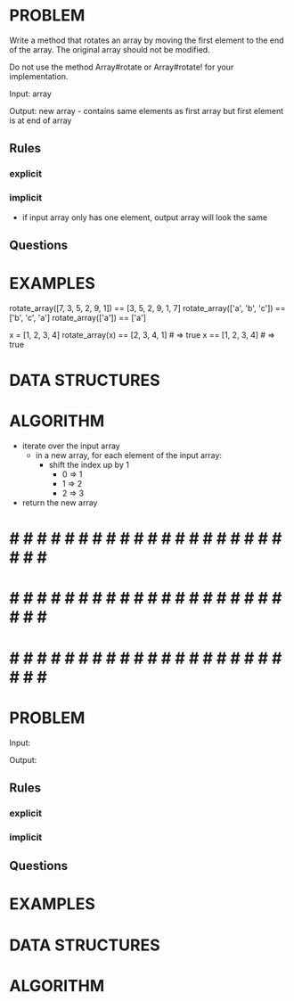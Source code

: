 # PROBLEM
Write a method that rotates an array by moving the first element to the end of the array. The original array should not be modified.

Do not use the method Array#rotate or Array#rotate! for your implementation.

  Input: array

  Output: new array
    - contains same elements as first array but first element is at end of array
  ## Rules
  ### explicit
  
  ### implicit
  - if input array only has one element, output array will look the same

  ## Questions


# EXAMPLES
rotate_array([7, 3, 5, 2, 9, 1]) == [3, 5, 2, 9, 1, 7]
rotate_array(['a', 'b', 'c']) == ['b', 'c', 'a']
rotate_array(['a']) == ['a']

x = [1, 2, 3, 4]
rotate_array(x) == [2, 3, 4, 1]   # => true
x == [1, 2, 3, 4]                 # => true

# DATA STRUCTURES


# ALGORITHM
- iterate over the input array
  - in a new array, for each element of the input array:
    - shift the index up by 1
      - 0 => 1
      - 1 => 2
      - 2 => 3
- return the new array



# # # # # # # # # # # # # # # # # # # # # # # # #
# # # # # # # # # # # # # # # # # # # # # # # # #
# # # # # # # # # # # # # # # # # # # # # # # # #

# PROBLEM


  Input: 

  Output:

  ## Rules
  ### explicit
  
  ### implicit


  ## Questions


# EXAMPLES


# DATA STRUCTURES


# ALGORITHM
